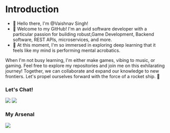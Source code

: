 # Introduction

- 👋 Hello there, I'm @Vaishnav Singh!
- 👀 Welcome to my GitHub! I'm an avid software developer with a particular passion for building robust,Game Development, Backend software, REST APIs, microservices, and more.
- 🌱 At this moment, I'm so immersed in exploring deep learning that it feels like my mind is performing mental acrobatics.


When I'm not busy learning, I'm either make games, vibing to music, or gaming. Feel free to explore my repositories and join me on this exhilarating journey! Together, we can collaborate and expand our knowledge to new frontiers. Let's propel ourselves forward with the force of a rocket ship. 🚀

### Let's Chat!
[![](https://skillicons.dev/icons?i=gmail)](mailto:vaishnavsingh162@gmail.com)
[![](https://skillicons.dev/icons?i=linkedin)]([https://www.linkedin.com/in/gopalmatcha](https://www.linkedin.com/in/vaishnav-singh-06a57a230/)/)


### My Arsenal
[![](https://skillicons.dev/icons?i=html,css,js,jquery,react,Threejs,ts,express,go,docker,kotlin,androidstudio,dart,flutter,mysql,mongodb,,aws,c#,vscode,unity,linux,figma)](https://skillicons.dev)
